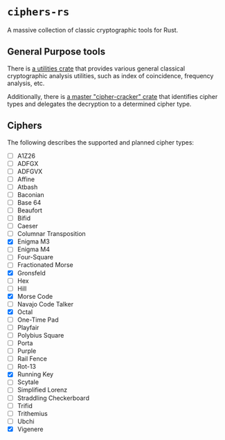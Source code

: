 # `ciphers-rs`

A massive collection of classic cryptographic tools for Rust.

## General Purpose tools

There is [a utilities crate](https://github.com/vi013t/ciphers-rs/tree/main/crates/cipher-utils) that provides various general classical cryptographic analysis utilities, such as index of coincidence, frequency analysis, etc. 

Additionally, there is [a master "cipher-cracker" crate](https://github.com/vi013t/ciphers-rs/tree/main/crates/cipher-cracker) that identifies cipher types and delegates the decryption to a determined cipher type.

## Ciphers

The following describes the supported and planned cipher types:

- [ ] A1Z26
- [ ] ADFGX
- [ ] ADFGVX
- [ ] Affine
- [ ] Atbash
- [ ] Baconian
- [ ] Base 64
- [ ] Beaufort
- [ ] Bifid
- [ ] Caeser
- [ ] Columnar Transposition
- [x] Enigma M3
- [ ] Enigma M4
- [ ] Four-Square
- [ ] Fractionated Morse
- [x] Gronsfeld
- [ ] Hex
- [ ] Hill
- [x] Morse Code
- [ ] Navajo Code Talker
- [x] Octal
- [ ] One-Time Pad
- [ ] Playfair
- [ ] Polybius Square
- [ ] Porta
- [ ] Purple
- [ ] Rail Fence
- [ ] Rot-13
- [x] Running Key 
- [ ] Scytale
- [ ] Simplified Lorenz
- [ ] Straddling Checkerboard
- [ ] Trifid
- [ ] Trithemius
- [ ] Ubchi
- [x] Vigenere